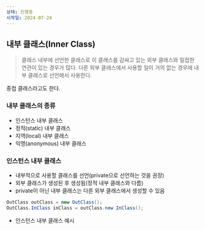 ```yaml
---
상태: 진행중
시작일: 2024-07-24
---
```

## 내부 클래스(Inner Class)
> 클래스 내부에 선언한 클래스로 이 클래스를 감싸고 있는 외부 클래스와 밀접한 연관이 있는 경우가 많다.
> 다른 외부 클래스에서 사용할 일이 거의 없는 경우에 내부 클래스로 선언해서 사용한다.

중첩 클래스라고도 한다.


### 내부 클래스의 종류
- 인스턴스 내부 클래스
- 정적(static) 내부 클래스
- 지역(local) 내부 클래스
- 익명(anonymous) 내부 클래스

### 인스턴스 내부 클래스
- 내부적으로 사용할 클래스를 선언(private으로 선언하는 것을 권장) 
- 외부 클래스가 생성된 후 생성됨(정적 내부 클래스와 다름)
- private이 아닌 내부 클래스는 다른 외부 클래스에서 생성할 수 있음
```java
OutClass outClass = new OutClass();
OutClass.InClass inClass = outClass.new InClass();
```

- 인스턴스 내부 클래스 예시
```java

```